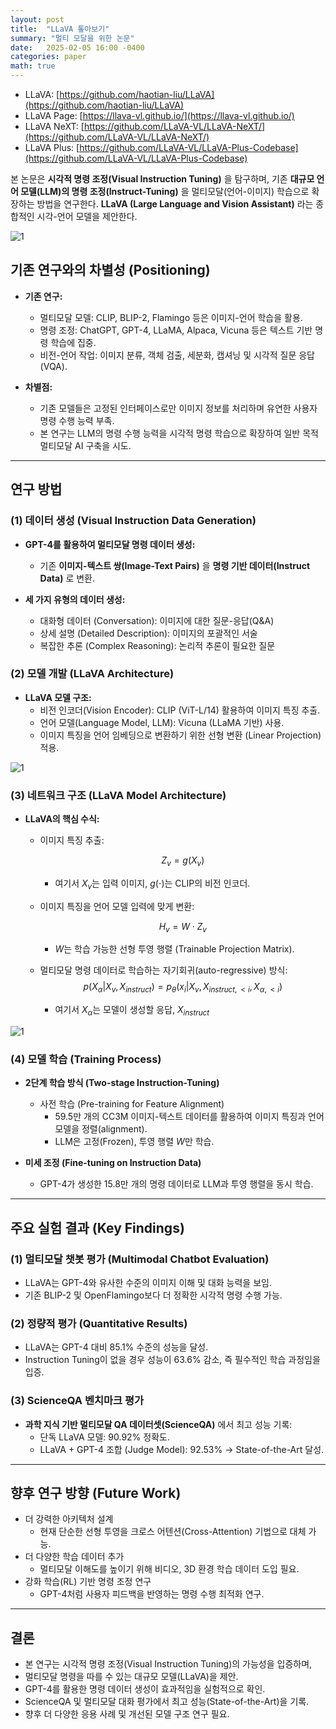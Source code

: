 ```yaml
---
layout: post
title:  "LLaVA 톺아보기"
summary: "멀티 모달을 위한 논문"
date:   2025-02-05 16:00 -0400
categories: paper
math: true
---
```


- LLaVA: [https://github.com/haotian-liu/LLaVA](https://github.com/haotian-liu/LLaVA)
- LLaVA Page: [https://llava-vl.github.io/](https://llava-vl.github.io/)
- LLaVA NeXT: [https://github.com/LLaVA-VL/LLaVA-NeXT/](https://github.com/LLaVA-VL/LLaVA-NeXT/)
- LLaVA Plus: [https://github.com/LLaVA-VL/LLaVA-Plus-Codebase](https://github.com/LLaVA-VL/LLaVA-Plus-Codebase)


본 논문은 **시각적 명령 조정(Visual Instruction Tuning)** 을 탐구하며,
기존 **대규모 언어 모델(LLM)의 명령 조정(Instruct-Tuning)** 을 멀티모달(언어-이미지) 학습으로 확장하는 방법을 연구한다. **LLaVA (Large Language and Vision Assistant)** 라는 종합적인 시각-언어 모델을 제안한다.



![1](/assets/img/post_img/llava/1.png)



## 기존 연구와의 차별성 (Positioning)
- **기존 연구:**
  + 멀티모달 모델: CLIP, BLIP-2, Flamingo 등은 이미지-언어 학습을 활용.
  + 명령 조정: ChatGPT, GPT-4, LLaMA, Alpaca, Vicuna 등은 텍스트 기반 명령 학습에 집중.
  + 비전-언어 작업: 이미지 분류, 객체 검출, 세분화, 캡셔닝 및 시각적 질문 응답(VQA).

- **차별점:**
  + 기존 모델들은 고정된 인터페이스로만 이미지 정보를 처리하며 유연한 사용자 명령 수행 능력 부족.
  + 본 연구는 LLM의 명령 수행 능력을 시각적 명령 학습으로 확장하여 일반 목적 멀티모달 AI 구축을 시도.

---

## 연구 방법

### (1) 데이터 생성 (Visual Instruction Data Generation)
- **GPT-4를 활용하여 멀티모달 명령 데이터 생성:**
  + 기존 **이미지-텍스트 쌍(Image-Text Pairs)** 을 **명령 기반 데이터(Instruct Data)** 로 변환.

- **세 가지 유형의 데이터 생성:**
  + 대화형 데이터 (Conversation): 이미지에 대한 질문-응답(Q&A)
  + 상세 설명 (Detailed Description): 이미지의 포괄적인 서술
  + 복잡한 추론 (Complex Reasoning): 논리적 추론이 필요한 질문

### (2) 모델 개발 (LLaVA Architecture)
- **LLaVA 모델 구조:**
  + 비전 인코더(Vision Encoder): CLIP (ViT-L/14) 활용하여 이미지 특징 추출.
  + 언어 모델(Language Model, LLM): Vicuna (LLaMA 기반) 사용.
  + 이미지 특징을 언어 임베딩으로 변환하기 위한 선형 변환 (Linear Projection) 적용.



![1](/assets/img/post_img/llava/2.png)



### (3) 네트워크 구조 (LLaVA Model Architecture)
- **LLaVA의 핵심 수식:**
  + 이미지 특징 추출:

    $$Z_v = g(X_v)$$

    + 여기서 $X_v$는 입력 이미지, $g(\cdot)$는 CLIP의 비전 인코더.

  + 이미지 특징을 언어 모델 입력에 맞게 변환:

    $$H_v = W \cdot Z_v$$

    + $W$는 학습 가능한 선형 투영 행렬 (Trainable Projection Matrix).
  
  + 멀티모달 명령 데이터로 학습하는 자기회귀(auto-regressive) 방식:
    $$p(X_{\alpha}|X_v, X_{instruct}) = p_{\theta}(x_i|X_v,X_{instruct,<i}, X_{\alpha,<i})$$
    + 여기서 $X_{\alpha}$는 모델이 생성할 응답, $X_{instruct}$



![1](/assets/img/post_img/llava/3.png)



### (4) 모델 학습 (Training Process)
- **2단계 학습 방식 (Two-stage Instruction-Tuning)**
  + 사전 학습 (Pre-training for Feature Alignment)
    - 59.5만 개의 CC3M 이미지-텍스트 데이터를 활용하여 이미지 특징과 언어 모델을 정렬(alignment).
    - LLM은 고정(Frozen), 투영 행렬 $W$만 학습.

- **미세 조정 (Fine-tuning on Instruction Data)**
  + GPT-4가 생성한 15.8만 개의 명령 데이터로 LLM과 투영 행렬을 동시 학습.

---

## 주요 실험 결과 (Key Findings)

### (1) 멀티모달 챗봇 평가 (Multimodal Chatbot Evaluation)
- LLaVA는 GPT-4와 유사한 수준의 이미지 이해 및 대화 능력을 보임.
- 기존 BLIP-2 및 OpenFlamingo보다 더 정확한 시각적 명령 수행 가능.

### (2) 정량적 평가 (Quantitative Results)
- LLaVA는 GPT-4 대비 85.1% 수준의 성능을 달성.
- Instruction Tuning이 없을 경우 성능이 63.6% 감소, 즉 필수적인 학습 과정임을 입증.

### (3) ScienceQA 벤치마크 평가
- **과학 지식 기반 멀티모달 QA 데이터셋(ScienceQA)** 에서 최고 성능 기록:
  + 단독 LLaVA 모델: 90.92% 정확도.
  + LLaVA + GPT-4 조합 (Judge Model): 92.53% → State-of-the-Art 달성.

---

## 향후 연구 방향 (Future Work)
- 더 강력한 아키텍처 설계
  + 현재 단순한 선형 투영을 크로스 어텐션(Cross-Attention) 기법으로 대체 가능.
- 더 다양한 학습 데이터 추가
  + 멀티모달 이해도를 높이기 위해 비디오, 3D 환경 학습 데이터 도입 필요.
- 강화 학습(RL) 기반 명령 조정 연구
  + GPT-4처럼 사용자 피드백을 반영하는 명령 수행 최적화 연구.

---

## 결론
- 본 연구는 시각적 명령 조정(Visual Instruction Tuning)의 가능성을 입증하며,
- 멀티모달 명령을 따를 수 있는 대규모 모델(LLaVA)을 제안.
- GPT-4를 활용한 명령 데이터 생성이 효과적임을 실험적으로 확인.
- ScienceQA 및 멀티모달 대화 평가에서 최고 성능(State-of-the-Art)을 기록.
- 향후 더 다양한 응용 사례 및 개선된 모델 구조 연구 필요.
